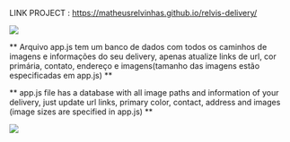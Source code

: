 LINK PROJECT : https://matheusrelvinhas.github.io/relvis-delivery/

<p aling="center">
  <img src="src/assets/readme/tela-app.png">
</p>

** Arquivo app.js tem um banco de dados com todos os caminhos de imagens e informações do seu delivery, apenas atualize links de url, cor primária, contato, endereço e imagens(tamanho das imagens estão especificadas em app.js) **

** app.js file has a database with all image paths and information of your delivery, just update url links, primary color, contact, address and images (image sizes are specified in app.js) **

<p aling="center">
  <img src="src/assets/readme/video-gif.gif">
</p>